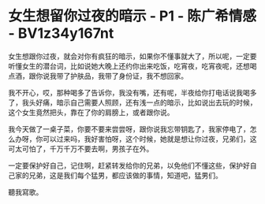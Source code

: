 # 女生想留你过夜的暗示 - P1 - 陈广希情感 - BV1z34y167nt

女生想跟你过夜，就会对你有疯狂的暗示，如果你不懂事就大了，所以呢，一定要听懂女生的潜台词，比如说她大晚上还约你出来吃饭，吃宵夜，吃宵夜呢，还想喝点酒，跟你说我带了护肤品，我带了身份证，我不想回家。

我不开心，哎，那种喝多了告诉你，我没有嘴，还有呢，半夜给你打电话说我喝多了，我头好痛，暗示自己需要人照顾，还有浅一点的暗示，比如说出去玩的时候，这个女生竟然把头，靠在了你的肩膀上，或者跟你说。

我今天做了一桌子菜，你要不要来尝尝呀，跟你说我忘带钥匙了，我家停电了，怎么办呀，你可以过来吗，我好害怕呀，这个时候，她就是想让你过夜，兄弟们，这可太可怕了，千万千万不要去啊，男孩子在外。

一定要保护好自己，记住啊，赶紧转发给你的兄弟，以免他们不懂这些，保护好自己家的兄弟，这是我们每个猛男，都应该做的事情，知道吧，猛男们。

聽我寫歌。